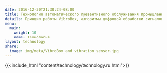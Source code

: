```yaml
---
date: 2016-12-30T21:30:24-08:00
title: Технология автоматического превентивного обслуживания промышленного оборудования
details: Принцип работы VibroBox, алгоритмы цифровой обработки сигналов и машинного обучения, сенсоры и устройства сбора данных для полностью автоматической и масштабируемой вибрационной диагностики промышленного оборудования
menu:
  main:
    weight: 10
    name: Технология
layout: technology
share:
  image: img/meta/VibroBox_and_vibration_sensor.jpg
---
```

{{<include_html "content/technology/technology.ru.html">}}
